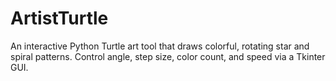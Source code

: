 # ArtistTurtle
An interactive Python Turtle art tool that draws colorful, rotating star and spiral patterns. Control angle, step size, color count, and speed via a Tkinter GUI.
